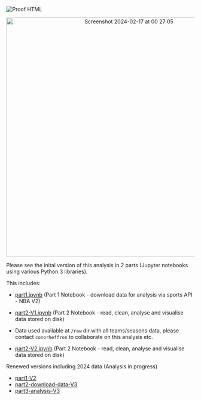 ![Proof HTML](https://github.com/cph33/nba-stats/actions/workflows/proof-html.yml/badge.svg)

<p align="center">
  <img width="640" alt="Screenshot 2024-02-17 at 00 27 05" src="https://github.com/cph33/nba-stats/assets/8218626/dd2aaff9-f464-4da4-a376-69641e9cdeb4">
</p>

Please see the inital version of this analysis in 2 parts (Jupyter notebooks using various Python 3 libraries).

This includes:

- [part1.ipynb](https://conorheffron.github.io/nba-stats/part1.ipynb) (Part 1 Notebook - download data for analysis via sports API - NBA V2)

- [part2-V1.ipynb](https://conorheffron.github.io/nba-stats/part2-V1.html) (Part 2 Notebook - read, clean, analyse and visualise data stored on disk)

- Data used available at `/raw` dir with all teams/seasons data, please contact `conorheffron` to collaborate on this analysis etc.

- [part2-V2.ipynb](https://conorheffron.github.io/nba-stats/part2-V2.html) (Part 2 Notebook - read, clean, analyse and visualise data stored on disk)

Renewed versions including 2024 data (Analysis in progress)
- [part1-V2](https://conorheffron.github.io/nba-stats/part1-V2.html)
- [part2-download-data-V3](https://conorheffron.github.io/nba-stats/part2-download-data-V3.html)
- [part3-analysis-V3](https://conorheffron.github.io/nba-stats/part3-analysis-V3.html)
